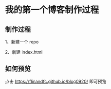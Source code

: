 # 我的第一个博客制作过程

## 制作过程

1、新建一个 repo 

2、新建 index.html

## 如何预览

点击 https://flinandfc.github.io/blog0920/ 即可预览

